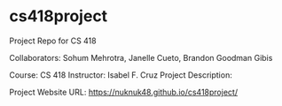 # cs418project
Project Repo for CS 418

Collaborators: Sohum Mehrotra, Janelle Cueto, Brandon Goodman Gibis

Course: CS 418
Instructor: Isabel F. Cruz
Project Description:

Project Website URL: https://nuknuk48.github.io/cs418project/
